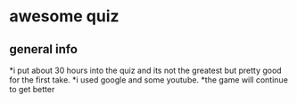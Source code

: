# awesome quiz 

## general info
*i put about 30 hours into the quiz and its not the greatest but pretty good for the first take.
*i used google and some youtube.
*the game will continue to get better


